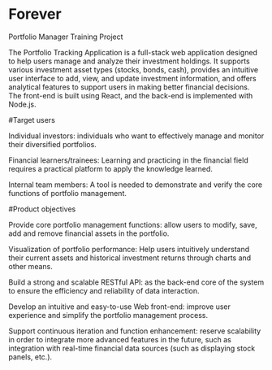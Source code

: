 # Forever
Portfolio Manager Training Project

The Portfolio Tracking Application is a full-stack web application designed to help users manage and analyze their investment holdings. It supports various investment asset types (stocks, bonds, cash), provides an intuitive user interface to add, view, and update investment information, and offers analytical features to support users in making better financial decisions. The front-end is built using React, and the back-end is implemented with Node.js.

#Target users

Individual investors: individuals who want to effectively manage and monitor their diversified portfolios.

Financial learners/trainees: Learning and practicing in the financial field requires a practical platform to apply the knowledge learned.

Internal team members: A tool is needed to demonstrate and verify the core functions of portfolio management.


#Product objectives

Provide core portfolio management functions: allow users to modify, save,  add and remove financial assets in the portfolio.

Visualization of portfolio performance: Help users intuitively understand their current assets and historical investment returns through charts and other means.

Build a strong and scalable RESTful API: as the back-end core of the system to ensure the efficiency and reliability of data interaction.

Develop an intuitive and easy-to-use Web front-end: improve user experience and simplify the portfolio management process.

Support continuous iteration and function enhancement: reserve scalability in order to integrate more advanced features in the future, such as integration with real-time financial data sources (such as displaying stock panels, etc.).
